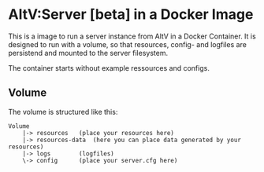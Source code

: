 # AltV:Server [beta] in a Docker Image
This is a image to run a server instance from AltV in a Docker Container. It is designed to run with a volume, so that resources, config- and logfiles are persistend and mounted to the server filesystem. 

The container starts without example ressources and configs.

## Volume
The volume is structured like this:
```
Volume
    |-> resources   (place your resources here)
    |-> resources-data  (here you can place data generated by your resources)
    |-> logs        (logfiles)
    \-> config      (place your server.cfg here)
```

